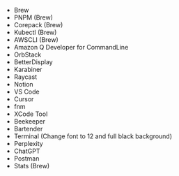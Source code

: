 - Brew
- PNPM (Brew)
- Corepack (Brew)
- Kubectl (Brew)
- AWSCLI (Brew)
- Amazon Q Developer for CommandLine
- OrbStack
- BetterDisplay
- Karabiner
- Raycast
- Notion
- VS Code
- Cursor
- fnm
- XCode Tool
- Beekeeper
- Bartender
- Terminal (Change font to 12 and full black background)
- Perplexity
- ChatGPT
- Postman
- Stats (Brew)
